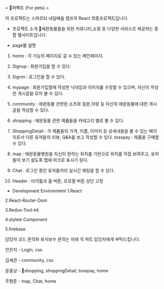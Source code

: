 = 퍼펙트 (For pets) = 

이 프로젝트는 스파르타 내일배움 캠프의 React 최종프로젝트입니다.

- 프로젝트 소개
애완동물들을 위한 커뮤니티,쇼핑 등 다양한 서비스르 제공하는 종합 웹사이트입니다.

- page별 설명
1. home : 각 기능의 페이지로 갈 수 있는 메인페이지.

2. Signup : 회원가입을 할 수 있다.

3. Signin : 로그인을 할 수 있다.

4. mypage : 회원가입할때 작성한 닉네임과 이미지를 수정할 수 있으며, 자신이 작성한 게시글을 모아 불 수 있다.

5. community : 애완동물 관련된 쇼츠와 질문,자랑 등 자신의 애완동물에 대한 게시글을 작성할 수 있다.

6. shopping : 애완동물 관련 제품들을 카테고리 별로 볼 수 있다.

7. ShoppingDetail : 각 제품들의 가격, 이름, 이미지 등 상세내용을 볼 수 있는 페이지로서 다른 유저들의 리뷰, Q&A를 보고 작성할 수 있다.
   tosspay : 제품을 구매할 수 있다.

8. map : 애완동물병원을 자신이 원하는 위치를 기반으로 위치를 직접 보여주고, 유저들이 보기 쉽도록 맵에 마크로 표시가 된다.

9. Chat : 로그인 중인 유저들끼리 실시간 채팅을 할 수 있다.

10. Header : 타이틀과 홈 버튼, 프로필 버튼 상단 고정


- Development Environment
1.React

2.React-Router-Dom

3.Redux-Tool-kit

4.styled-Component

5.firebase

담당자
코드 문의와 유지보수 문의는 아래 각 파트 담당자에게 부탁드립니다.

안은지 - Login, css

김세관 - community, css

윤홍상 - shopping, shoppingDetail, tosspay, home

주형준 - map, Chat, home
